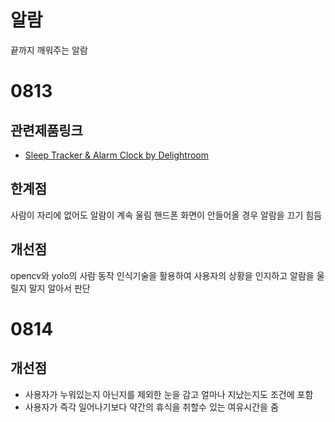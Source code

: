 알람
=============

끝까지 깨워주는 알람

0813
=========

## 관련제품링크
- [Sleep Tracker & Alarm Clock by Delightroom](https://play.google.com/store/apps/details?id=droom.sleepIfUCan&pli=1)

## 한계점
사람이 자리에 없어도 알람이 계속 울림
핸드폰 화면이 안들어올 경우 알람을 끄기 힘듬

## 개선점
opencv와 yolo의 사람 동작 인식기술을 활용하여 사용자의 상황을 인지하고 알람을 울릴지 말지 알아서 판단

0814
========
## 개선점
- 사용자가 누워있는지 아닌지를 제외한 눈을 감고 얼마나 지났는지도 조건에 포함
- 사용자가 즉각 일어나기보다 약간의 휴식을 취할수 있는 여유시간을 줌
